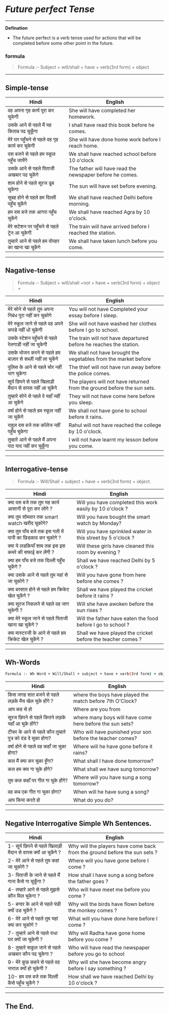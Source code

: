 # _Future perfect Tense_
---
**Defination**
* The future perfect is a verb tense used for actions that will be completed before some other point in the future.

 ### formula

   > Formula :-  Subject + will/shall + have + verb(3rd form) + object 
  ---
  ## **Simple-tense**
  | Hindi | English|
|---      |---         |
|वह अपना गृह कार्य पूरा कर चुकेगी | She will have completed her homework.
 उसके आने से पहले मैं यह किताब पढ चुकूँगा | I shall have read this book before he comes.
 मेरे घर पहुँचने से पहले वह गृह कार्य कर चुकेगी |She will have done home work before I reach home.
 दस बजने से पहले हम स्कूल पहुँच जायेंगे | We shall have reached school before 10 o'clock 
 उसके आने से पहले पिताजी अखबार पढ चुकेंगे |The father will have read the newspaper before he comes.
 शाम होने से पहले सूरज डूब चुकेगा |The sun will have set before evening.
 सुबह होने से पहले हम दिल्ली पहुँच चुकेंगे |We shall have reached Delhi before morning.
 हम दस बजे तक आगरा पहुँच चुकेंगे |We shall have reached Agra by 10 o'clock.
 मेरे सटेशन पर पहुँचने से पहले ट्रेन आ चुकेगी | The train will have arrived before I reached the station.
  तुम्हारे आने से पहले हम दोपहर का खाना खा चुकेंगे | We shall have taken lunch before you come.
---
## **Nagative-tense**
 >Formula :-  Subject + will/shall +not + have + verb(3rd form) + object +

  | Hindi | English|
|---      |---         |
मेरे सोने से पहले तुम अपना निबंध पूरा नहीं कर चुकोगे |You will not have Completed your essay before I sleep.
मेरे स्कूल जाने से पहले वह अपने कपडे नहीं धो चुकेगी |She will not have washed her clothes before I go to school.
उसके स्टेशन पहुँचने से पहले रेलगाडी नहीं जा चुकेगी |The train will not have departured before he reaches the station.
उसके भोजन करने से पहले हम बाज़ार से सब्ज़ी नहीं ला चुकेंगे |  We shall not have brought the vegetables from the market before
पुलिस के आने से पहले चोर नहीं भाग चुकेगा |The thief will not have run away before the police comes.
सूर्य छिपने से पहले खिलाड़ी मैदान से वापस नहीं आ चुकेंगे | The players will not have returned from the ground before the sun sets.
तुम्हारे सोने से पहले वे यहाँ नहीं आ चुकेंगे | They will not have come here before you sleep.
वर्षा होने से पहले हम स्कूल नहीं जा चुकेंगे |We shall not have gone to school before it rains.
राहुल दस बजे तक कॉलेज नहीं पहुँच चुकेगा|Rahul will not have reached the college by 10 o'clock.
तुम्हारे आने से पहले मैं अपना पाठ याद नहीं कर चुकूँगा |  I will not have learnt my lesson before you come.
----
## **Interrogative-tense**
>Formula :- Will/Shall + subject + have + verb(3rd form) + object.

 | Hindi | English|
|---      |---         |
क्या दस बजे तक तुम यह कार्य आसानी से पूरा कर लोगे ?|Will you have completed this work easily by 10 o'clock ?
क्या तुम सोमवार तक smart watch खरीद चूकोगे?|Will you have bought the smart watch by Monday?
क्या तुम पाँच बजे तक इस गली में पानी का छिडकाव कर चुकोगे ?|Will you have sprinkled water in this street by 5 o'clock ?
क्या ये लडकियाँ शाम तक इस इस कमरे की सफाई कर लेंगी ?|Will these girls have cleaned this room by evening ?
क्या हम पाँच बजे तक दिल्ली पहुँच चुकेंगे ?|Shall we have reached Delhi by 5 o'clock ?
क्या उसके आने से पहले तुम यहां से जा चुकोगे ?|Will you have gone from here before she comes ?
क्या बरसात होने से पहले हम क्रिकेट खेल चुकेंगे ?|Shall we have played the cricket before it rains ?
क्या सूरज निकलने से पहले वह जाग चुकेगी ?| Will she have awoken before the sun rises ?
क्या मेरे स्कूल जाने से पहले पिताजी खाना खा चुकेंगे ?|Will the father have eaten the food before I go to school ?
क्या मास्टरजी के आने से पहले हम क्रिकेट खेल चुकेंगे ?| Shall we have played the cricket before the teacher comes ?
----
 ## **Wh-Words**
```bash
Formula :- Wh Word + Will/Shall + subject + have + verb(3rd form) + object.
```

 | Hindi | English|
|---      |---         |
 |किस जगह सात बजने से पहले लड़के मैच खेल चुके होंगे ?|where the boys have played the match before 7th O'Clock?
 आप कह से हो|Where are you from|
 सूरज छिपने से पहले कितने लड़के यहाँ आ चुके होंगे?|where many boys will have come here before the sun sets?
 टीचर के आने से पहले कौन तुम्हारे पुत्र को दंड दे चुका होगा?|Who will have punished your son before the teacher comes?
 वर्षा होने से पहले वह कहाँ जा चुका होगा?|Where will he have gone before it rains?
 कल मैं क्या कर चुका हूँगा? |What shall I have done tomorrow?
 कल हम क्या गा चुके होंगे?|What shall we have sung tomorrow?
 तुम कल कहाँ पर गीत गा चुके होंगे? |Where will you have sung a song tomorrow?
 वह कब एक गीत गा चुका होगा?|When will he have sung a song?
 आप किया करते हो|What do you do?|
 ---
## **Negative Interrogative Simple Wh Sentences.**
| Hindi | English|
|---      |---         |
 1-  सूर्य छिपने से पहले खिलाड़ी मैदान से वापस क्यों आ चुकेंगे ?|Why will the players have come back from the ground before the sun sets ?
   2-  मेरे आने से पहले तुम कहां जा चुकोगे ?|Where will you have gone before I come ?
   3-  पिताजी के जाने से पहले मैं गाना कैसे गा चुकूँगा ?| How shall I have sung a song before the father goes ?
   4-  तम्हारे आने से पहले मुझसे कौन मिल चुकेगा ?|Who will have meet me before you come ?
   5-  बन्दर के आने से पहले पंछी क्यों उड चुकेंगे ?|  Why will the birds have flown before the monkey comes ?
   6-  मेरे आने से पहले तुम यहां क्या कर चुकोगे ?| What will you have done here before I come ?
   7-  तुम्हारे आने से पहले राधा घर क्यों जा चुकेगी ?|Why will Radha have gone home before you come ?
   8-  तुम्हारे सकूल जाने से पहले अखबार कौन पढ चुकेगा ?|Who will have read the newspaper before you go to school 
   9-  मेरे कुछ कहने से पहले वह नाराज़ क्यों हो चुकेगी ?| Why will she have become angry before I say something ?
 10-  हम दस बजे तक दिल्ली कैसे पहुँच चुकेंगे ?|How shall we have reached Delhi by 10 o'clock ?
---
## The End.